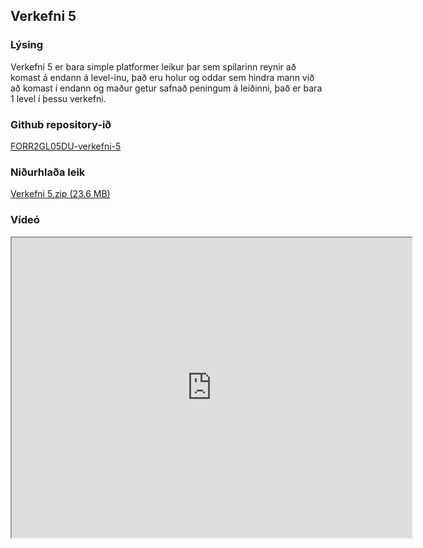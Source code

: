 ## Verkefni 5

### Lýsing
Verkefni 5 er bara simple platformer leikur þar sem spilarinn reynir að komast á endann á level-inu, það eru holur og oddar sem hindra mann við að komast í endann og maður getur safnað peningum á leiðinni, það er bara 1 level í þessu verkefni.

### Github repository-ið
[FORR2GL05DU-verkefni-5](https://github.com/MikaelAndriIngason/FORR2GL05DU-verkefni-5)

### Niðurhlaða leik
[Verkefni 5.zip (23.6 MB)](https://drive.google.com/open?id=1lfx8zmYjfluP8qEQfPu_EYLse_0mjUSI)

### Vídeó
<iframe src="https://drive.google.com/open?id=1xBo_YuZHhBHlRK-O9o6h_wjZqlFVQqbG/preview" width="640" height="480"></iframe>
